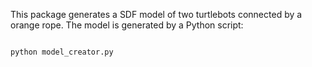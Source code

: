 This package generates a SDF model of two turtlebots connected by a orange rope.
The model is generated by a Python script:

<code>
python model_creator.py
</code>

